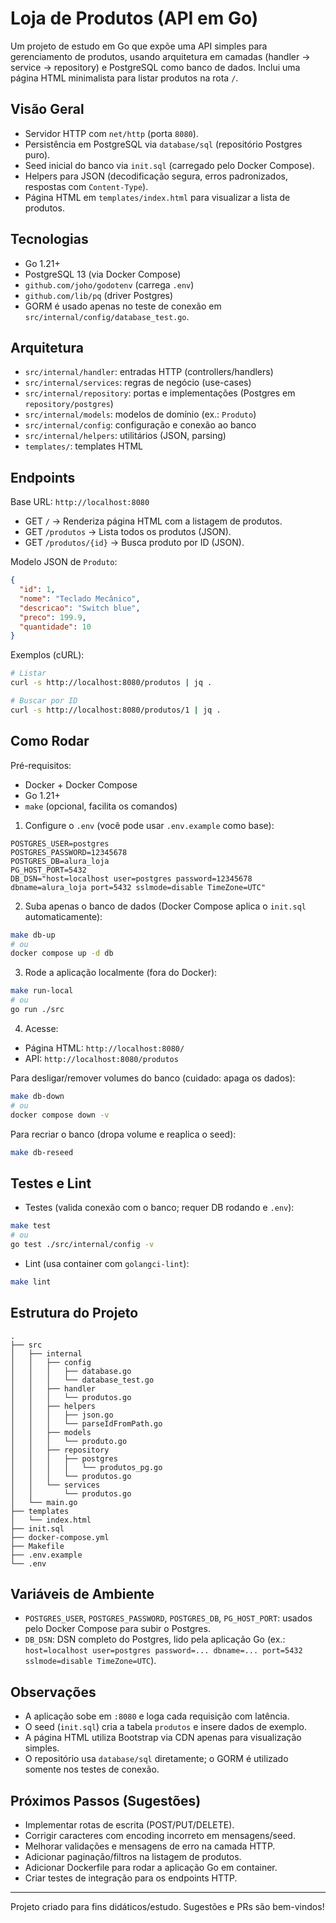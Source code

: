# Loja de Produtos (API em Go)

Um projeto de estudo em Go que expõe uma API simples para gerenciamento de produtos, usando arquitetura em camadas (handler → service → repository) e PostgreSQL como banco de dados. Inclui uma página HTML minimalista para listar produtos na rota `/`.

## Visão Geral

- Servidor HTTP com `net/http` (porta `8080`).
- Persistência em PostgreSQL via `database/sql` (repositório Postgres puro).
- Seed inicial do banco via `init.sql` (carregado pelo Docker Compose).
- Helpers para JSON (decodificação segura, erros padronizados, respostas com `Content-Type`).
- Página HTML em `templates/index.html` para visualizar a lista de produtos.

## Tecnologias

- Go 1.21+
- PostgreSQL 13 (via Docker Compose)
- `github.com/joho/godotenv` (carrega `.env`)
- `github.com/lib/pq` (driver Postgres)
- GORM é usado apenas no teste de conexão em `src/internal/config/database_test.go`.

## Arquitetura

- `src/internal/handler`: entradas HTTP (controllers/handlers)
- `src/internal/services`: regras de negócio (use-cases)
- `src/internal/repository`: portas e implementações (Postgres em `repository/postgres`)
- `src/internal/models`: modelos de domínio (ex.: `Produto`)
- `src/internal/config`: configuração e conexão ao banco
- `src/internal/helpers`: utilitários (JSON, parsing)
- `templates/`: templates HTML

## Endpoints

Base URL: `http://localhost:8080`

- GET `/` → Renderiza página HTML com a listagem de produtos.
- GET `/produtos` → Lista todos os produtos (JSON).
- GET `/produtos/{id}` → Busca produto por ID (JSON).

Modelo JSON de `Produto`:

```json
{
  "id": 1,
  "nome": "Teclado Mecânico",
  "descricao": "Switch blue",
  "preco": 199.9,
  "quantidade": 10
}
```

Exemplos (cURL):

```bash
# Listar
curl -s http://localhost:8080/produtos | jq .

# Buscar por ID
curl -s http://localhost:8080/produtos/1 | jq .
```

## Como Rodar

Pré-requisitos:

- Docker + Docker Compose
- Go 1.21+
- `make` (opcional, facilita os comandos)

1) Configure o `.env` (você pode usar `.env.example` como base):

```env
POSTGRES_USER=postgres
POSTGRES_PASSWORD=12345678
POSTGRES_DB=alura_loja
PG_HOST_PORT=5432
DB_DSN="host=localhost user=postgres password=12345678 dbname=alura_loja port=5432 sslmode=disable TimeZone=UTC"
```

2) Suba apenas o banco de dados (Docker Compose aplica o `init.sql` automaticamente):

```bash
make db-up
# ou
docker compose up -d db
```

3) Rode a aplicação localmente (fora do Docker):

```bash
make run-local
# ou
go run ./src
```

4) Acesse:

- Página HTML: `http://localhost:8080/`
- API: `http://localhost:8080/produtos`

Para desligar/remover volumes do banco (cuidado: apaga os dados):

```bash
make db-down
# ou
docker compose down -v
```

Para recriar o banco (dropa volume e reaplica o seed):

```bash
make db-reseed
```

## Testes e Lint

- Testes (valida conexão com o banco; requer DB rodando e `.env`):

```bash
make test
# ou
go test ./src/internal/config -v
```

- Lint (usa container com `golangci-lint`):

```bash
make lint
```

## Estrutura do Projeto

```
.
├── src
│   ├── internal
│   │   ├── config
│   │   │   ├── database.go
│   │   │   └── database_test.go
│   │   ├── handler
│   │   │   └── produtos.go
│   │   ├── helpers
│   │   │   ├── json.go
│   │   │   └── parseIdFromPath.go
│   │   ├── models
│   │   │   └── produto.go
│   │   ├── repository
│   │   │   ├── postgres
│   │   │   │   └── produtos_pg.go
│   │   │   └── produtos.go
│   │   └── services
│   │       └── produtos.go
│   └── main.go
├── templates
│   └── index.html
├── init.sql
├── docker-compose.yml
├── Makefile
├── .env.example
└── .env
```

## Variáveis de Ambiente

- `POSTGRES_USER`, `POSTGRES_PASSWORD`, `POSTGRES_DB`, `PG_HOST_PORT`: usados pelo Docker Compose para subir o Postgres.
- `DB_DSN`: DSN completo do Postgres, lido pela aplicação Go (ex.: `host=localhost user=postgres password=... dbname=... port=5432 sslmode=disable TimeZone=UTC`).

## Observações

- A aplicação sobe em `:8080` e loga cada requisição com latência.
- O seed (`init.sql`) cria a tabela `produtos` e insere dados de exemplo.
- A página HTML utiliza Bootstrap via CDN apenas para visualização simples.
- O repositório usa `database/sql` diretamente; o GORM é utilizado somente nos testes de conexão.

## Próximos Passos (Sugestões)

- Implementar rotas de escrita (POST/PUT/DELETE).
- Corrigir caracteres com encoding incorreto em mensagens/seed.
- Melhorar validações e mensagens de erro na camada HTTP.
- Adicionar paginação/filtros na listagem de produtos.
- Adicionar Dockerfile para rodar a aplicação Go em container.
- Criar testes de integração para os endpoints HTTP.

---

Projeto criado para fins didáticos/estudo. Sugestões e PRs são bem-vindos!

